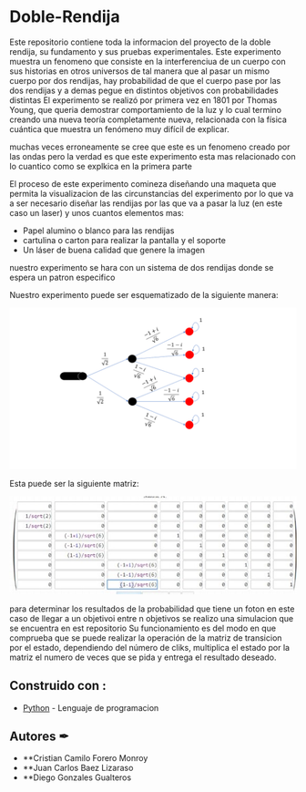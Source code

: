 # Doble-Rendija
Este repositorio contiene toda la informacion del proyecto de la doble rendija, su fundamento y sus pruebas experimentales.
Este experimento muestra un fenomeno que consiste en la interferenciua de un cuerpo con sus historias en otros universos 
de tal manera que al pasar un mismo cuerpo por dos rendijas, hay probabilidad de que el cuerpo pase por las dos rendijas 
y a demas pegue en distintos objetivos con probabilidades distintas
El experimento se realizó por primera vez en 1801 por Thomas Young, que queria demostrar comportamiento de la luz y lo cual termino creando una nueva teoría completamente nueva, relacionada con la física cuántica que muestra un fenómeno muy difícil de explicar.  

muchas veces erroneamente se cree que este es un fenomeno creado por las ondas pero la verdad es que este experimento esta mas relacionado con lo cuantico como se explkica en la primera parte

El proceso de este experimento comineza diseñando una maqueta que permita la visualizacion de las circunstancias del experimento por lo que va a ser necesario diseñar las rendijas por las que va a pasar la luz (en este caso un laser) y unos cuantos elementos mas:
* Papel alumino o blanco para las rendijas
* cartulina o carton para realizar la pantalla y el soporte
* Un láser de buena calidad que genere la imagen

nuestro experimento se hara con un sistema de dos rendijas donde se espera un patron especifico

Nuestro experimento puede ser esquematizado de la siguiente manera: 

![Esquema](https://raw.githubusercontent.com/Pokecris200/Doble-Rendija/master/Slide1.PNG)

Esta puede ser la siguiente matriz:

![Matriz](https://raw.githubusercontent.com/Pokecris200/Doble-Rendija/master/Matriz.jpeg)

para determinar los resultados de la probabilidad que tiene un foton en este caso de llegar a un objetivoi entre n objetivos se realizo una simulacion que se encuentra en est repositorio 
Su funcionamiento es del modo en que comprueba que se puede realizar la operación de la matriz de transicion por el estado, dependiendo del número de cliks, multiplica el estado por la matriz el numero de veces que se pida y entrega el resultado deseado.


## Construido con :


* [Python](https://www.python.org/) - Lenguaje de programacion


## Autores ✒

* **Cristian Camilo Forero Monroy
* **Juan Carlos Baez Lizaraso
* **Diego Gonzales Gualteros
